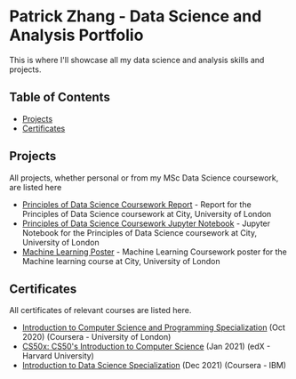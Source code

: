 # Patrick Zhang - Data Science and Analysis Portfolio

This is where I'll showcase all my data science and analysis skills and projects.

## Table of Contents
- [Projects](#projects)
- [Certificates](#certificates)

## Projects
All projects, whether personal or from my MSc Data Science coursework, are listed here
- [Principles of Data Science Coursework Report](https://github.com/pzhang58/citymscdatasciencecoursework/blob/main/PoDS%20Final%20Project%20Report.pdf) - Report for the Principles of Data Science coursework at City, University of London
- [Principles of Data Science Coursework Jupyter Notebook](https://github.com/pzhang58/citymscdatasciencecoursework/blob/main/Final%20Coursework%20(PDS).ipynb) - Jupyter Notebook for the Principles of Data Science coursework at City, University of London
- [Machine Learning Poster](https://github.com/pzhang58/citymscdatasciencecoursework/blob/main/MachineLearning_Poster.pdf) - Machine Learning Coursework poster for the Machine learning course at City, University of London

## Certificates
All certificates of relevant courses are listed here.

- [Introduction to Computer Science and Programming Specialization](https://coursera.org/share/048df35e9f298abd840f7fe4b7e690ef) (Oct 2020) (Coursera - University of London)
- [CS50x: CS50's Introduction to Computer Science](https://courses.edx.org/certificates/27c414c13e3444b09bad5cd3bda47923) (Jan 2021) (edX - Harvard University)
- [Introduction to Data Science Specialization](https://coursera.org/share/58da956b461ffcc75689cc4f03194a68) (Dec 2021) (Coursera - IBM)
